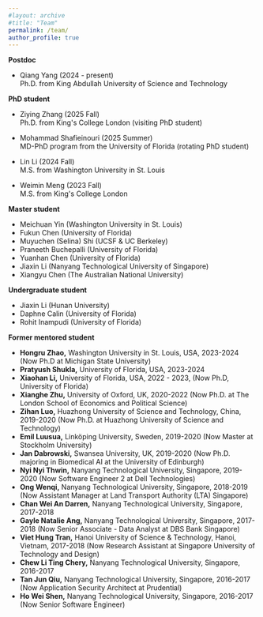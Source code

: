 ```yaml
---
#layout: archive
#title: "Team"
permalink: /team/
author_profile: true
---
```


<b>Postdoc</b> 
- Qiang Yang  (2024 - present)  
  Ph.D. from King Abdullah University of Science and Technology

<b>PhD student</b> 
- Ziying Zhang (2025 Fall)    
  Ph.D. from King's College London (visiting PhD student)

- Mohammad Shafieinouri (2025 Summer)    
  MD-PhD program from the University of Florida (rotating PhD student)
  
- Lin Li (2024 Fall)    
  M.S. from Washington University in St. Louis

- Weimin Meng (2023 Fall)  
  M.S. from King's College London  
  
<b>Master student</b>  
- Meichuan Yin (Washington University in St. Louis)
- Fukun Chen (University of Florida)
- Muyuchen (Selina) Shi (UCSF & UC Berkeley)
- Praneeth Buchepalli (University of Florida)
- Yuanhan Chen (University of Florida)
- Jiaxin Li (Nanyang Technological University of Singapore)  
- Xiangyu Chen (The Australian National University)  

<b>Undergraduate student</b>
- Jiaxin Li (Hunan University)
- Daphne Calin (University of Florida) 
- Rohit Inampudi (University of Florida)  

<b>Former mentored student</b>  
- <b>Hongru Zhao,</b> Washington University in St. Louis, USA, 2023-2024 (Now Ph.D at Michigan State University)
- <b>Pratyush Shukla,</b> University of Florida, USA, 2023-2024
- <b>Xiaohan Li,</b> University of Florida, USA, 2022 - 2023, (Now Ph.D, University of Florida)
- <b>Xianghe Zhu,</b> University of Oxford, UK, 2020-2022 (Now Ph.D. at The London School of Economics and Political Science)
- <b>Zihan Luo,</b> Huazhong University of Science and Technology, China, 2019-2020 (Now Ph.D. at Huazhong University of Science and Technology)
- <b>Emil Luusua,</b> Linköping University, Sweden, 2019-2020 (Now Master at Stockholm University)
- <b>Jan Dabrowski,</b> Swansea University, UK, 2019-2020 (Now Ph.D. majoring in Biomedical AI at the University of Edinburgh)
- <b>Nyi Nyi Thwin,</b> Nanyang Technological University, Singapore, 2019-2020 (Now Software Engineer 2 at Dell Technologies)  
- <b>Ong Wenqi,</b> Nanyang Technological University, Singapore, 2018-2019 (Now Assistant Manager at Land Transport Authority (LTA) Singapore)
- <b>Chan Wei An Darren,</b> Nanyang Technological University, Singapore, 2017-2018     
- <b>Gayle Natalie Ang,</b> Nanyang Technological University, Singapore, 2017-2018 (Now Senior Associate - Data Analyst at DBS Bank Singapore)    
- <b>Viet Hung Tran,</b> Hanoi University of Science & Technology, Hanoi, Vietnam, 2017-2018 (Now Research Assistant at Singapore University of Technology and Design) 
- <b>Chew Li Ting Chery,</b> Nanyang Technological University, Singapore, 2016-2017   
- <b>Tan Jun Qiu,</b> Nanyang Technological University, Singapore, 2016-2017 (Now Application Security Architect at Prudential)  
- <b>Ho Wei Shen,</b> Nanyang Technological University, Singapore, 2016-2017 (Now Senior Software Engineer)
